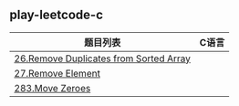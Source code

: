 ## play-leetcode-c

|题目列表|C语言|
|--|--|
|[26.Remove Duplicates from Sorted Array](https://leetcode-cn.com/problems/remove-duplicates-from-sorted-array/)||
|[27.Remove Element](https://leetcode-cn.com/problems/remove-element/)||
|[283.Move Zeroes](https://leetcode-cn.com/problems/move-zeroes/)||
